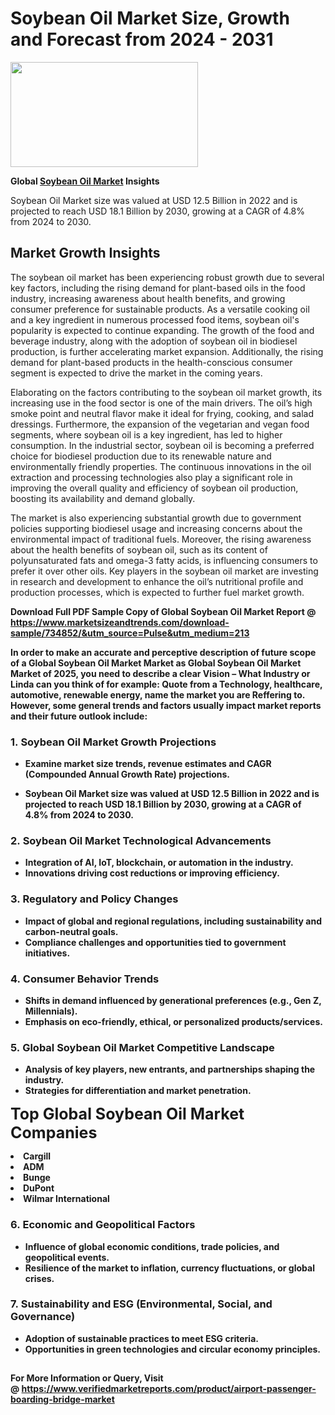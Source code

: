 <H1>Soybean Oil Market Size, Growth and Forecast from 2024 - 2031</H1><img class="aligncenter size-medium wp-image-584254" src="https://thirdeyenews.in/wp-content/uploads/2024/09/Global-Market-Research-300x168.jpeg" alt="" width="300" height="168" /><p><strong>Global&nbsp;<a href="https://www.marketsizeandtrends.com/download-sample/734852/&amp;utm_source=Pulse&amp;utm_medium=213">Soybean Oil Market</a> Insights</strong></p><p>Soybean Oil Market size was valued at USD 12.5 Billion in 2022 and is projected to reach USD 18.1 Billion by 2030, growing at a CAGR of 4.8% from 2024 to 2030.</p><p><h2>Market Growth Insights</h2> <p>The soybean oil market has been experiencing robust growth due to several key factors, including the rising demand for plant-based oils in the food industry, increasing awareness about health benefits, and growing consumer preference for sustainable products. As a versatile cooking oil and a key ingredient in numerous processed food items, soybean oil's popularity is expected to continue expanding. The growth of the food and beverage industry, along with the adoption of soybean oil in biodiesel production, is further accelerating market expansion. Additionally, the rising demand for plant-based products in the health-conscious consumer segment is expected to drive the market in the coming years.</p> <p><strong></strong></p> <p>Elaborating on the factors contributing to the soybean oil market growth, its increasing use in the food sector is one of the main drivers. The oil’s high smoke point and neutral flavor make it ideal for frying, cooking, and salad dressings. Furthermore, the expansion of the vegetarian and vegan food segments, where soybean oil is a key ingredient, has led to higher consumption. In the industrial sector, soybean oil is becoming a preferred choice for biodiesel production due to its renewable nature and environmentally friendly properties. The continuous innovations in the oil extraction and processing technologies also play a significant role in improving the overall quality and efficiency of soybean oil production, boosting its availability and demand globally. <p>The market is also experiencing substantial growth due to government policies supporting biodiesel usage and increasing concerns about the environmental impact of traditional fuels. Moreover, the rising awareness about the health benefits of soybean oil, such as its content of polyunsaturated fats and omega-3 fatty acids, is influencing consumers to prefer it over other oils. Key players in the soybean oil market are investing in research and development to enhance the oil’s nutritional profile and production processes, which is expected to further fuel market growth.</p> <p><strong></p><p><span class=""><strong>Download Full PDF Sample Copy of Global Soybean Oil Market Report</strong> @ <a href="https://www.marketsizeandtrends.com/download-sample/734852/&amp;utm_source=Pulse&amp;utm_medium=213" target="_blank">https://www.marketsizeandtrends.com/download-sample/734852/&amp;utm_source=Pulse&amp;utm_medium=213</a></span></p><p>In order to make an accurate and perceptive description of future scope of a Global&nbsp;Soybean Oil Market Market as Global&nbsp;Soybean Oil Market Market of 2025, you need to describe a clear Vision &ndash; What Industry or Linda can you think of for example: Quote from a Technology, healthcare, automotive, renewable energy, name the market you are Reffering to. However, some general trends and factors usually impact market reports and their future outlook include:</p><h3>1.&nbsp;<strong>Soybean Oil Market Growth Projections</strong></h3><ul><li>Examine market size trends, revenue estimates and CAGR (Compounded Annual Growth Rate) projections.</li><li><p>Soybean Oil Market size was valued at USD 12.5 Billion in 2022 and is projected to reach USD 18.1 Billion by 2030, growing at a CAGR of 4.8% from 2024 to 2030.</p></li></ul><h3>2.&nbsp;<strong>Soybean Oil Market Technological Advancements</strong></h3><ul><li>Integration of AI, IoT, blockchain, or automation in the industry.</li><li>Innovations driving cost reductions or improving efficiency.</li></ul><h3>3.&nbsp;<strong>Regulatory and Policy Changes</strong></h3><ul><li>Impact of global and regional regulations, including sustainability and carbon-neutral goals.</li><li>Compliance challenges and opportunities tied to government initiatives.</li></ul><h3>4.&nbsp;<strong>Consumer Behavior Trends</strong></h3><ul><li>Shifts in demand influenced by generational preferences (e.g., Gen Z, Millennials).</li><li>Emphasis on eco-friendly, ethical, or personalized products/services.</li></ul><h3>5.&nbsp;<strong>Global Soybean Oil Market Competitive Landscape</strong></h3><ul><li>Analysis of key players, new entrants, and partnerships shaping the industry.</li><li>Strategies for differentiation and market penetration.</li></ul><p data-pm-slice="1 1 []"><span style="color: inherit; font-family: inherit; font-size: 25px;">Top Global Soybean Oil Market Companies</span></p><div class="" data-test-id=""><p><li>Cargill</li><li> ADM</li><li> Bunge</li><li> DuPont</li><li> Wilmar International</li></p></div><h3>6.&nbsp;<strong>Economic and Geopolitical Factors</strong></h3><ul><li>Influence of global economic conditions, trade policies, and geopolitical events.</li><li>Resilience of the market to inflation, currency fluctuations, or global crises.</li></ul><h3>7.&nbsp;<strong>Sustainability and ESG (Environmental, Social, and Governance)</strong></h3><ul><li>Adoption of sustainable practices to meet ESG criteria.</li><li>Opportunities in green technologies and circular economy principles.</li></ul><h2><strong style="font-size: 14px;">For More Information or Query, Visit @&nbsp;</strong><a style="background-color: #ffffff; font-size: 14px;" href="https://www.marketsizeandtrends.com/report/soybean-oil-market/" target="_blank">https://www.verifiedmarketreports.com/product/airport-passenger-boarding-bridge-market</a></h2>
